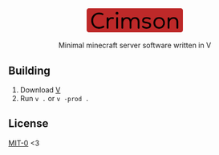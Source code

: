 <div align="center">
  <img style="width: 192px" src="./res/crimson2.png" alt="icon">


  <p>Minimal minecraft server software written in V</p>
</div>

## Building

1. Download [V](https://vlang.io/)
2. Run `v .` or `v -prod .`

## License

[MIT-0](./LICENSE) <3
